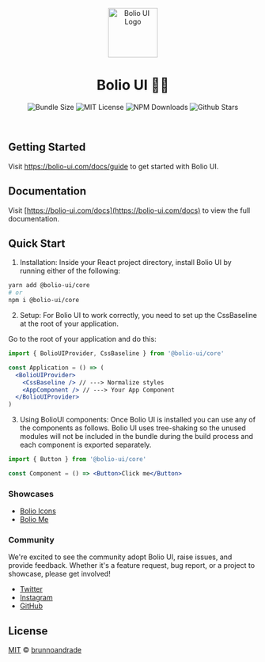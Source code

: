 <p align="center">
  <a href="https://github.com/bolio-ui/bolio-ui">
    <img src="https://bolio-ui.com/logo-colored.svg" alt="Bolio UI Logo" width="100" />
  </a>
</p>

<h1 align="center">Bolio UI 🥷🏼</h1>

<p align="center">
  <img alt="Bundle Size" src="https://badgen.net/bundlephobia/minzip/@bolio-ui/core"/>
  <img alt="MIT License" src="https://img.shields.io/github/license/bolio-ui/bolio-ui"/>
  <img alt="NPM Downloads" src="https://img.shields.io/npm/dm/@bolio-ui/core.svg?style=flat"/>
  <img alt="Github Stars" src="https://badgen.net/github/stars/bolio-ui/bolio-ui" />
</p>

<br />

## Getting Started

Visit <a aria-label="bolio-ui learn" href="https://bolio-ui.com/docs/guide">https://bolio-ui.com/docs/guide</a> to get started with Bolio UI.

## Documentation

Visit [https://bolio-ui.com/docs](https://bolio-ui.com/docs) to view the full documentation.

## Quick Start

1. Installation: Inside your React project directory, install Bolio UI by running either of the following:

```bash
yarn add @bolio-ui/core
# or
npm i @bolio-ui/core
```

2. Setup: For Bolio UI to work correctly, you need to set up the CssBaseline at the root of your application.

Go to the root of your application and do this:

```jsx
import { BolioUIProvider, CssBaseline } from '@bolio-ui/core'

const Application = () => (
  <BolioUIProvider>
    <CssBaseline /> // ---> Normalize styles
    <AppComponent /> // ---> Your App Component
  </BolioUIProvider>
)
```

3. Using BolioUI components: Once Bolio UI is installed you can use any of the components as follows.
   Bolio UI uses tree-shaking so the unused modules will not be included in the bundle during the build process and
   each component is exported separately.

```jsx
import { Button } from '@bolio-ui/core'

const Component = () => <Button>Click me</Button>
```

### Showcases

- [Bolio Icons](https://icons.bolio-ui.com/)
- [Bolio Me](https://me.bolio-ui.com/)

### Community

We're excited to see the community adopt Bolio UI, raise issues, and provide feedback.
Whether it's a feature request, bug report, or a project to showcase, please get involved!

- [Twitter](https://twitter.com/bolio_ui/)
- [Instagram](https://www.instagram.com/bolio.ui/)
- [GitHub](https://github.com/bolio-ui/bolio-ui/)

## License

[MIT](https://choosealicense.com/licenses/mit/) © [brunnoandrade](https://github.com/brunnoandrade/)
